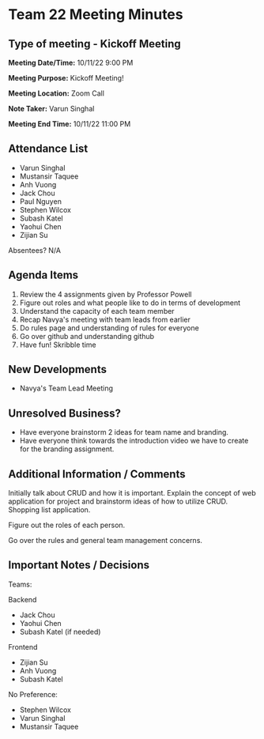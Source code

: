 # Team 22 Meeting Minutes
## Type of meeting - Kickoff Meeting

**Meeting Date/Time:**   10/11/22 9:00 PM

**Meeting Purpose:**   Kickoff Meeting!

**Meeting Location:**   Zoom Call

**Note Taker:** Varun Singhal

**Meeting End Time:** 10/11/22 11:00 PM

## Attendance List
- Varun Singhal
- Mustansir Taquee
- Anh Vuong
- Jack Chou
- Paul Nguyen
- Stephen Wilcox
- Subash Katel
- Yaohui Chen
- Zijian Su
  
Absentees?
N/A

## Agenda Items 
1. Review the 4 assignments given by Professor Powell
2. Figure out roles and what people like to do in terms of development
3. Understand the capacity of each team member
4. Recap Navya's meeting with team leads from earlier
5. Do rules page and understanding of rules for everyone
6. Go over github and understanding github
7. Have fun! Skribble time

## New Developments
- Navya's Team Lead Meeting 

## Unresolved Business?
- Have everyone brainstorm 2 ideas for team name and branding. 
- Have everyone think towards the introduction video we have to create for the branding assignment. 

## Additional Information / Comments
Initially talk about CRUD and how it is important. Explain the concept of web application for project and brainstorm ideas of how to utilize CRUD. Shopping list application.  

Figure out the roles of each person.

Go over the rules and general team management concerns.

## Important Notes / Decisions
Teams:

Backend
- Jack Chou
- Yaohui Chen
- Subash Katel (if needed)

Frontend
- Zijian Su 
- Anh Vuong
- Subash Katel

No Preference: 
- Stephen Wilcox
- Varun Singhal
- Mustansir Taquee

